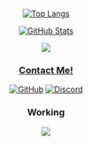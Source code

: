 <div align="center">
 
<a aling="left" rel="noreferrer" href=""><img src="https://github-readme-stats.vercel.app/api/top-langs/?username=rotomicora&layout=compact&exclude_repo=NPC_medico-FIVEM,Token-Grabber&theme=dark" alt="Top Langs"></a>


 
<a rel="noreferrer" href=""><img src="https://github-readme-stats.vercel.app/api?username=rotomicora&count_private=true&show_icons=true&theme=dark&disable_animations=false&hide_title=true" alt="GitHub Stats"></a>
 </div>

<div align="center">
<a href="https://discord.com/users/1107698294995562540">
<img src="https://lanyard-profile-readme.vercel.app/api/1094385939347943516?theme=dark&bg=292b2f&animated=true&borderRadius=27px">
 
</div>

 
 
 
 
<div align="center">

<h3>Contact Me!</h3>
 
 
<a rel="noreferrer" href="https://github.com/loyaaaalty"><img src="https://skillicons.dev/icons?i=github" alt="GitHub"></a> <a rel="noreferrer" href="https://discord.gg/exposedfivem"><img src="https://skillicons.dev/icons?i=discord" alt="Discord"></a>
 
 
<div align="center">
 
 
 <h3>Working</h3>
 <img align="center"src="https://skillicons.dev/icons?i=cs,html,discord,bots,dotnet,github,md,bash,php,linux,py,visualstudio,vscode"/>
</div>
